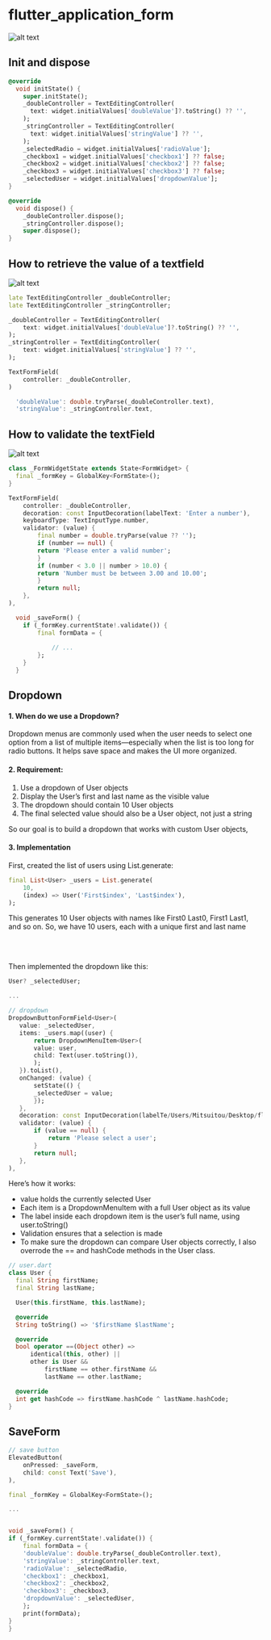# flutter_application_form





![alt text](image.png)


## Init and dispose
``` dart
@override
  void initState() {
    super.initState();
    _doubleController = TextEditingController(
      text: widget.initialValues['doubleValue']?.toString() ?? '',
    );
    _stringController = TextEditingController(
      text: widget.initialValues['stringValue'] ?? '',
    );
    _selectedRadio = widget.initialValues['radioValue'];
    _checkbox1 = widget.initialValues['checkbox1'] ?? false;
    _checkbox2 = widget.initialValues['checkbox2'] ?? false;
    _checkbox3 = widget.initialValues['checkbox3'] ?? false;
    _selectedUser = widget.initialValues['dropdownValue'];
}
```
``` dart
@override
  void dispose() {
    _doubleController.dispose();
    _stringController.dispose();
    super.dispose();
}
```

## How to retrieve the value of a textfield
![alt text](image-1.png)

``` dart
late TextEditingController _doubleController;
late TextEditingController _stringController;
```
```dart
_doubleController = TextEditingController(
    text: widget.initialValues['doubleValue']?.toString() ?? '',
);
_stringController = TextEditingController(
    text: widget.initialValues['stringValue'] ?? '',
);
```
```dart
TextFormField(
    controller: _doubleController,
)
```

```dart
  'doubleValue': double.tryParse(_doubleController.text),
  'stringValue': _stringController.text,
```

## How to validate the textField
![alt text](image-2.png)
``` dart
class _FormWidgetState extends State<FormWidget> {
  final _formKey = GlobalKey<FormState>();
}
```

```dart
TextFormField(
    controller: _doubleController,
    decoration: const InputDecoration(labelText: 'Enter a number'),
    keyboardType: TextInputType.number,
    validator: (value) {
        final number = double.tryParse(value ?? '');
        if (number == null) {
        return 'Please enter a valid number';
        }
        if (number < 3.0 || number > 10.0) {
        return 'Number must be between 3.00 and 10.00';
        }
        return null;
    },
),
```
```dart
  void _saveForm() {
    if (_formKey.currentState!.validate()) {
        final formData = {
            
            // ...
        };
    }
  }
```



## Dropdown

#### 1. When do we use a Dropdown?
Dropdown menus are commonly used when the user needs to select one option from a list of multiple items—especially when the list is too long for radio buttons. It helps save space and makes the UI more organized.

#### 2. Requirement:
1. Use a dropdown of User objects 
2. Display the User’s first and last name as the visible value
3. The dropdown should contain 10 User objects
4. The final selected value should also be a User object, not just a string

So our goal is to build a dropdown that works with custom User objects,


#### 3. Implementation
First, created the list of users using List.generate:
``` dart
final List<User> _users = List.generate(
    10,
    (index) => User('First$index', 'Last$index'),
);
 ```
This generates 10 User objects with names like First0 Last0, First1 Last1, and so on.
So, we have 10 users, each with a unique first and last name

<br><br>



Then implemented the dropdown like this:
 ```dart
 User? _selectedUser;

...

// dropdown
DropdownButtonFormField<User>(
    value: _selectedUser,
    items: _users.map((user) {
        return DropdownMenuItem<User>(
        value: user,
        child: Text(user.toString()),
        );
    }).toList(),
    onChanged: (value) {
        setState(() {
        _selectedUser = value;
        });
    },
    decoration: const InputDecoration(labelTe/Users/Mitsuitou/Desktop/flutter_application_1/image.pngxt: 'User'),
    validator: (value) {
        if (value == null) {
            return 'Please select a user';
        }
        return null;
    },
),
```
Here’s how it works:
- value holds the currently selected User
- Each item is a DropdownMenuItem with a full User object as its value
- The label inside each dropdown item is the user’s full name, using user.toString()
- Validation ensures that a selection is made
- To make sure the dropdown can compare User objects correctly, I also overrode the == and hashCode methods in the User class.
``` dart
// user.dart
class User {
  final String firstName;
  final String lastName;

  User(this.firstName, this.lastName);

  @override
  String toString() => '$firstName $lastName';

  @override
  bool operator ==(Object other) =>
      identical(this, other) ||
      other is User &&
          firstName == other.firstName &&
          lastName == other.lastName;

  @override
  int get hashCode => firstName.hashCode ^ lastName.hashCode;
}
```

## SaveForm


``` dart
// save button
ElevatedButton(
    onPressed: _saveForm,
    child: const Text('Save'),
),
```

```dart
final _formKey = GlobalKey<FormState>();

... 


void _saveForm() {
if (_formKey.currentState!.validate()) {
    final formData = {
    'doubleValue': double.tryParse(_doubleController.text),
    'stringValue': _stringController.text,
    'radioValue': _selectedRadio,
    'checkbox1': _checkbox1,
    'checkbox2': _checkbox2,
    'checkbox3': _checkbox3,
    'dropdownValue': _selectedUser,
    };
    print(formData);
}
}
```
